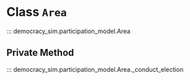 # Class `Area`

::: democracy_sim.participation_model.Area

## Private Method

::: democracy_sim.participation_model.Area._conduct_election
